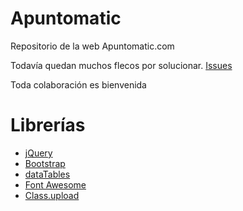 # Apuntomatic

Repositorio de la web Apuntomatic.com

Todavía quedan muchos flecos por solucionar. [Issues](https://github.com/eyquincho/apuntomatic/issues)

Toda colaboración es bienvenida

# Librerías
- [jQuery](https://jquery.com/)
- [Bootstrap](https://getbootstrap.com/)
- [dataTables](https://datatables.net/)
- [Font Awesome](https://fontawesome.com/)
- [Class.upload](https://github.com/verot/class.upload.php)
